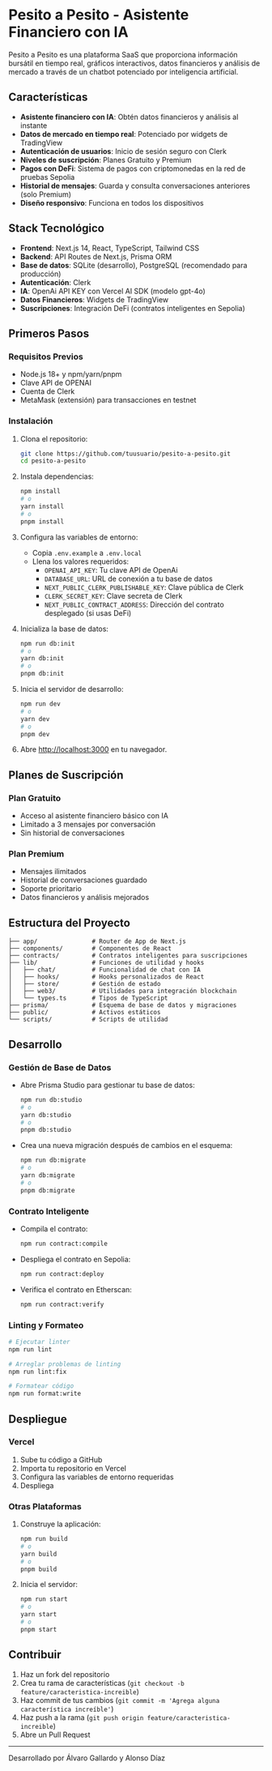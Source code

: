 # Pesito a Pesito - Asistente Financiero con IA

Pesito a Pesito es una plataforma SaaS que proporciona información bursátil en tiempo real, gráficos interactivos, datos financieros y análisis de mercado a través de un chatbot potenciado por inteligencia artificial.

## Características

- **Asistente financiero con IA**: Obtén datos financieros y análisis al instante
- **Datos de mercado en tiempo real**: Potenciado por widgets de TradingView
- **Autenticación de usuarios**: Inicio de sesión seguro con Clerk
- **Niveles de suscripción**: Planes Gratuito y Premium
- **Pagos con DeFi**: Sistema de pagos con criptomonedas en la red de pruebas Sepolia
- **Historial de mensajes**: Guarda y consulta conversaciones anteriores (solo Premium)
- **Diseño responsivo**: Funciona en todos los dispositivos

## Stack Tecnológico

- **Frontend**: Next.js 14, React, TypeScript, Tailwind CSS
- **Backend**: API Routes de Next.js, Prisma ORM
- **Base de datos**: SQLite (desarrollo), PostgreSQL (recomendado para producción)
- **Autenticación**: Clerk
- **IA**: OpenAi API KEY con Vercel AI SDK (modelo gpt-4o)
- **Datos Financieros**: Widgets de TradingView
- **Suscripciones**: Integración DeFi (contratos inteligentes en Sepolia)

## Primeros Pasos

### Requisitos Previos

- Node.js 18+ y npm/yarn/pnpm
- Clave API de OPENAI
- Cuenta de Clerk
- MetaMask (extensión) para transacciones en testnet

### Instalación

1. Clona el repositorio:

   ```bash
   git clone https://github.com/tuusuario/pesito-a-pesito.git
   cd pesito-a-pesito
   ```

2. Instala dependencias:

   ```bash
   npm install
   # o
   yarn install
   # o
   pnpm install
   ```

3. Configura las variables de entorno:

   - Copia `.env.example` a `.env.local`
   - Llena los valores requeridos:
     - `OPENAI_API_KEY`: Tu clave API de OpenAi
     - `DATABASE_URL`: URL de conexión a tu base de datos
     - `NEXT_PUBLIC_CLERK_PUBLISHABLE_KEY`: Clave pública de Clerk
     - `CLERK_SECRET_KEY`: Clave secreta de Clerk
     - `NEXT_PUBLIC_CONTRACT_ADDRESS`: Dirección del contrato desplegado (si usas DeFi)

4. Inicializa la base de datos:

   ```bash
   npm run db:init
   # o
   yarn db:init
   # o
   pnpm db:init
   ```

5. Inicia el servidor de desarrollo:

   ```bash
   npm run dev
   # o
   yarn dev
   # o
   pnpm dev
   ```

6. Abre [http://localhost:3000](http://localhost:3000) en tu navegador.

## Planes de Suscripción

### Plan Gratuito

- Acceso al asistente financiero básico con IA
- Limitado a 3 mensajes por conversación
- Sin historial de conversaciones

### Plan Premium

- Mensajes ilimitados
- Historial de conversaciones guardado
- Soporte prioritario
- Datos financieros y análisis mejorados

## Estructura del Proyecto

```
├── app/               # Router de App de Next.js
├── components/        # Componentes de React
├── contracts/         # Contratos inteligentes para suscripciones
├── lib/               # Funciones de utilidad y hooks
│   ├── chat/          # Funcionalidad de chat con IA
│   ├── hooks/         # Hooks personalizados de React
│   ├── store/         # Gestión de estado
│   ├── web3/          # Utilidades para integración blockchain
│   └── types.ts       # Tipos de TypeScript
├── prisma/            # Esquema de base de datos y migraciones
├── public/            # Activos estáticos
└── scripts/           # Scripts de utilidad
```

## Desarrollo

### Gestión de Base de Datos

- Abre Prisma Studio para gestionar tu base de datos:

  ```bash
  npm run db:studio
  # o
  yarn db:studio
  # o
  pnpm db:studio
  ```

- Crea una nueva migración después de cambios en el esquema:
  ```bash
  npm run db:migrate
  # o
  yarn db:migrate
  # o
  pnpm db:migrate
  ```

### Contrato Inteligente

- Compila el contrato:

  ```bash
  npm run contract:compile
  ```

- Despliega el contrato en Sepolia:

  ```bash
  npm run contract:deploy
  ```

- Verifica el contrato en Etherscan:
  ```bash
  npm run contract:verify
  ```

### Linting y Formateo

```bash
# Ejecutar linter
npm run lint

# Arreglar problemas de linting
npm run lint:fix

# Formatear código
npm run format:write
```

## Despliegue

### Vercel

1. Sube tu código a GitHub
2. Importa tu repositorio en Vercel
3. Configura las variables de entorno requeridas
4. Despliega

### Otras Plataformas

1. Construye la aplicación:

   ```bash
   npm run build
   # o
   yarn build
   # o
   pnpm build
   ```

2. Inicia el servidor:
   ```bash
   npm run start
   # o
   yarn start
   # o
   pnpm start
   ```

## Contribuir

1. Haz un fork del repositorio
2. Crea tu rama de características (`git checkout -b feature/caracteristica-increible`)
3. Haz commit de tus cambios (`git commit -m 'Agrega alguna característica increíble'`)
4. Haz push a la rama (`git push origin feature/caracteristica-increible`)
5. Abre un Pull Request

---

Desarrollado  por Álvaro Gallardo  y Alonso Díaz 
